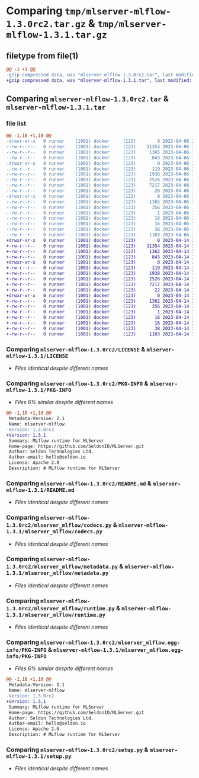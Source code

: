 # Comparing `tmp/mlserver-mlflow-1.3.0rc2.tar.gz` & `tmp/mlserver-mlflow-1.3.1.tar.gz`

## filetype from file(1)

```diff
@@ -1 +1 @@
-gzip compressed data, was "mlserver-mlflow-1.3.0rc2.tar", last modified: Thu Apr  6 15:39:27 2023, max compression
+gzip compressed data, was "mlserver-mlflow-1.3.1.tar", last modified: Fri Apr 14 18:06:29 2023, max compression
```

## Comparing `mlserver-mlflow-1.3.0rc2.tar` & `mlserver-mlflow-1.3.1.tar`

### file list

```diff
@@ -1,18 +1,18 @@
-drwxr-xr-x   0 runner    (1001) docker     (123)        0 2023-04-06 15:39:27.520114 mlserver-mlflow-1.3.0rc2/
--rw-r--r--   0 runner    (1001) docker     (123)    11354 2023-04-06 15:38:53.000000 mlserver-mlflow-1.3.0rc2/LICENSE
--rw-r--r--   0 runner    (1001) docker     (123)     1365 2023-04-06 15:39:27.520114 mlserver-mlflow-1.3.0rc2/PKG-INFO
--rw-r--r--   0 runner    (1001) docker     (123)      843 2023-04-06 15:38:53.000000 mlserver-mlflow-1.3.0rc2/README.md
-drwxr-xr-x   0 runner    (1001) docker     (123)        0 2023-04-06 15:39:27.520114 mlserver-mlflow-1.3.0rc2/mlserver_mlflow/
--rw-r--r--   0 runner    (1001) docker     (123)      119 2023-04-06 15:38:53.000000 mlserver-mlflow-1.3.0rc2/mlserver_mlflow/__init__.py
--rw-r--r--   0 runner    (1001) docker     (123)     1938 2023-04-06 15:38:53.000000 mlserver-mlflow-1.3.0rc2/mlserver_mlflow/codecs.py
--rw-r--r--   0 runner    (1001) docker     (123)     2526 2023-04-06 15:38:53.000000 mlserver-mlflow-1.3.0rc2/mlserver_mlflow/metadata.py
--rw-r--r--   0 runner    (1001) docker     (123)     7217 2023-04-06 15:38:53.000000 mlserver-mlflow-1.3.0rc2/mlserver_mlflow/runtime.py
--rw-r--r--   0 runner    (1001) docker     (123)       26 2023-04-06 15:38:53.000000 mlserver-mlflow-1.3.0rc2/mlserver_mlflow/version.py
-drwxr-xr-x   0 runner    (1001) docker     (123)        0 2023-04-06 15:39:27.520114 mlserver-mlflow-1.3.0rc2/mlserver_mlflow.egg-info/
--rw-r--r--   0 runner    (1001) docker     (123)     1365 2023-04-06 15:39:27.000000 mlserver-mlflow-1.3.0rc2/mlserver_mlflow.egg-info/PKG-INFO
--rw-r--r--   0 runner    (1001) docker     (123)      356 2023-04-06 15:39:27.000000 mlserver-mlflow-1.3.0rc2/mlserver_mlflow.egg-info/SOURCES.txt
--rw-r--r--   0 runner    (1001) docker     (123)        1 2023-04-06 15:39:27.000000 mlserver-mlflow-1.3.0rc2/mlserver_mlflow.egg-info/dependency_links.txt
--rw-r--r--   0 runner    (1001) docker     (123)       16 2023-04-06 15:39:27.000000 mlserver-mlflow-1.3.0rc2/mlserver_mlflow.egg-info/requires.txt
--rw-r--r--   0 runner    (1001) docker     (123)       16 2023-04-06 15:39:27.000000 mlserver-mlflow-1.3.0rc2/mlserver_mlflow.egg-info/top_level.txt
--rw-r--r--   0 runner    (1001) docker     (123)       38 2023-04-06 15:39:27.520114 mlserver-mlflow-1.3.0rc2/setup.cfg
--rw-r--r--   0 runner    (1001) docker     (123)     1103 2023-04-06 15:38:53.000000 mlserver-mlflow-1.3.0rc2/setup.py
+drwxr-xr-x   0 runner    (1001) docker     (123)        0 2023-04-14 18:06:29.684849 mlserver-mlflow-1.3.1/
+-rw-r--r--   0 runner    (1001) docker     (123)    11354 2023-04-14 18:05:56.000000 mlserver-mlflow-1.3.1/LICENSE
+-rw-r--r--   0 runner    (1001) docker     (123)     1362 2023-04-14 18:06:29.684849 mlserver-mlflow-1.3.1/PKG-INFO
+-rw-r--r--   0 runner    (1001) docker     (123)      843 2023-04-14 18:05:56.000000 mlserver-mlflow-1.3.1/README.md
+drwxr-xr-x   0 runner    (1001) docker     (123)        0 2023-04-14 18:06:29.684849 mlserver-mlflow-1.3.1/mlserver_mlflow/
+-rw-r--r--   0 runner    (1001) docker     (123)      119 2023-04-14 18:05:56.000000 mlserver-mlflow-1.3.1/mlserver_mlflow/__init__.py
+-rw-r--r--   0 runner    (1001) docker     (123)     1938 2023-04-14 18:05:56.000000 mlserver-mlflow-1.3.1/mlserver_mlflow/codecs.py
+-rw-r--r--   0 runner    (1001) docker     (123)     2526 2023-04-14 18:05:56.000000 mlserver-mlflow-1.3.1/mlserver_mlflow/metadata.py
+-rw-r--r--   0 runner    (1001) docker     (123)     7217 2023-04-14 18:05:56.000000 mlserver-mlflow-1.3.1/mlserver_mlflow/runtime.py
+-rw-r--r--   0 runner    (1001) docker     (123)       22 2023-04-14 18:05:56.000000 mlserver-mlflow-1.3.1/mlserver_mlflow/version.py
+drwxr-xr-x   0 runner    (1001) docker     (123)        0 2023-04-14 18:06:29.684849 mlserver-mlflow-1.3.1/mlserver_mlflow.egg-info/
+-rw-r--r--   0 runner    (1001) docker     (123)     1362 2023-04-14 18:06:29.000000 mlserver-mlflow-1.3.1/mlserver_mlflow.egg-info/PKG-INFO
+-rw-r--r--   0 runner    (1001) docker     (123)      356 2023-04-14 18:06:29.000000 mlserver-mlflow-1.3.1/mlserver_mlflow.egg-info/SOURCES.txt
+-rw-r--r--   0 runner    (1001) docker     (123)        1 2023-04-14 18:06:29.000000 mlserver-mlflow-1.3.1/mlserver_mlflow.egg-info/dependency_links.txt
+-rw-r--r--   0 runner    (1001) docker     (123)       16 2023-04-14 18:06:29.000000 mlserver-mlflow-1.3.1/mlserver_mlflow.egg-info/requires.txt
+-rw-r--r--   0 runner    (1001) docker     (123)       16 2023-04-14 18:06:29.000000 mlserver-mlflow-1.3.1/mlserver_mlflow.egg-info/top_level.txt
+-rw-r--r--   0 runner    (1001) docker     (123)       38 2023-04-14 18:06:29.684849 mlserver-mlflow-1.3.1/setup.cfg
+-rw-r--r--   0 runner    (1001) docker     (123)     1103 2023-04-14 18:05:56.000000 mlserver-mlflow-1.3.1/setup.py
```

### Comparing `mlserver-mlflow-1.3.0rc2/LICENSE` & `mlserver-mlflow-1.3.1/LICENSE`

 * *Files identical despite different names*

### Comparing `mlserver-mlflow-1.3.0rc2/PKG-INFO` & `mlserver-mlflow-1.3.1/PKG-INFO`

 * *Files 6% similar despite different names*

```diff
@@ -1,10 +1,10 @@
 Metadata-Version: 2.1
 Name: mlserver-mlflow
-Version: 1.3.0rc2
+Version: 1.3.1
 Summary: MLflow runtime for MLServer
 Home-page: https://github.com/SeldonIO/MLServer.git
 Author: Seldon Technologies Ltd.
 Author-email: hello@seldon.io
 License: Apache 2.0
 Description: # MLflow runtime for MLServer
```

### Comparing `mlserver-mlflow-1.3.0rc2/README.md` & `mlserver-mlflow-1.3.1/README.md`

 * *Files identical despite different names*

### Comparing `mlserver-mlflow-1.3.0rc2/mlserver_mlflow/codecs.py` & `mlserver-mlflow-1.3.1/mlserver_mlflow/codecs.py`

 * *Files identical despite different names*

### Comparing `mlserver-mlflow-1.3.0rc2/mlserver_mlflow/metadata.py` & `mlserver-mlflow-1.3.1/mlserver_mlflow/metadata.py`

 * *Files identical despite different names*

### Comparing `mlserver-mlflow-1.3.0rc2/mlserver_mlflow/runtime.py` & `mlserver-mlflow-1.3.1/mlserver_mlflow/runtime.py`

 * *Files identical despite different names*

### Comparing `mlserver-mlflow-1.3.0rc2/mlserver_mlflow.egg-info/PKG-INFO` & `mlserver-mlflow-1.3.1/mlserver_mlflow.egg-info/PKG-INFO`

 * *Files 6% similar despite different names*

```diff
@@ -1,10 +1,10 @@
 Metadata-Version: 2.1
 Name: mlserver-mlflow
-Version: 1.3.0rc2
+Version: 1.3.1
 Summary: MLflow runtime for MLServer
 Home-page: https://github.com/SeldonIO/MLServer.git
 Author: Seldon Technologies Ltd.
 Author-email: hello@seldon.io
 License: Apache 2.0
 Description: # MLflow runtime for MLServer
```

### Comparing `mlserver-mlflow-1.3.0rc2/setup.py` & `mlserver-mlflow-1.3.1/setup.py`

 * *Files identical despite different names*

